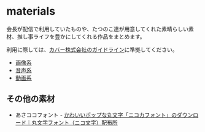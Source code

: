 # materials

会長が配信で利用していたものや、たつのこ達が用意してくれた素晴らしい素材、推し事ライフを豊かにしてくれる作品をまとめます。

利用に際しては、[カバー株式会社のガイドライン](https://www.hololive.tv/terms)に準拠してください。

- [画像系](./images/)
- [音声系](./sounds/)
- [動画系](./videos/)

## その他の素材

- あさココフォント - [かわいいポップな丸文字「ニコカフォント」のダウンロード｜丸文字フォント（ニコ文字）配布所](http://nicofont.pupu.jp/nicoca.html)

